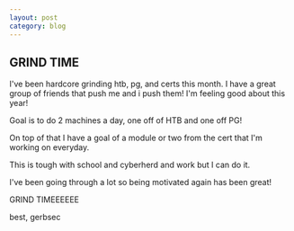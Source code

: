 ```yaml
---
layout: post
category: blog
---
```

## GRIND TIME

I've been hardcore grinding htb, pg, and certs this month. I have a great group of friends that push me and i push them! I'm feeling good about this year!

Goal is to do 2 machines a day, one off of HTB and one off PG!

On top of that I have a goal of a module or two from the cert that I'm working on everyday.

This is tough with school and cyberherd and work but I can do it.

I've been going through a lot so being motivated again has been great!

GRIND TIMEEEEEE

best,
gerbsec